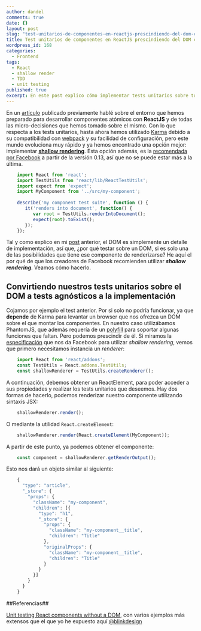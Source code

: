 ```yaml
---
author: dandel
comments: true
date: {}
layout: post
slug: "test-unitarios-de-componentes-en-reactjs-prescindiendo-del-dom-con-shallow-rendering"
title: Test unitarios de componentes en ReactJS prescindiendo del DOM con Shallow Rendering
wordpress_id: 168
categories: 
  - Frontend
tags: 
  - React
  - shallow render
  - TDD
  - unit testing
published: true
excerpt: En este post explico cómo implementar tests unitarios sobre tus componentes de UI utilizando shallow rendering.
---
```



En un [artículo](https://thecraftsmansjourney.wordpress.com/2015/06/18/configurando-un-entorno-en-webpack-para-trabajar-con-react/) publicado previamente hablé sobre el entorno que hemos preparado para desarrollar componentes atómicos con **ReactJS** y de todas las micro-decisiones que hemos tomado sobre el mismo. Con lo que respecta a los tests unitarios, hasta ahora hemos utilizado [Karma](http://karma-runner.github.io/0.12/index.html) debido a su compatibilidad con [webpack](http://webpack.github.io) y su facilidad de configuración, pero este mundo evoluciona muy rápido y ya hemos encontrado una opción mejor: implementar [**shallow rendering**](https://facebook.github.io/react/docs/test-utils.html#shallow-rendering). Esta opción además, es la [recomendada por Facebook](https://discuss.reactjs.org/t/whats-the-prefered-way-to-test-react-js-components/26/2) a partir de la versión 0.13, así que no se puede estar más a la última.

```javascript
    import React from 'react';
    import TestUtils from 'react/lib/ReactTestUtils';
    import expect from 'expect';
    import MyComponent from '../src/my-component';
    
    describe('my component test suite', function () {
       it('renders into document', function() {
          var root = TestUtils.renderIntoDocument();
          expect(root).toExist();
       });
    });
```

Tal y como explico en mi [post](https://thecraftsmansjourney.wordpress.com/2015/07/06/reactjs-agnostico-el-dom-como-un-detalle-de-implementacion/) anterior, el DOM es simplemente un detalle de implementación, así que, ¿por qué testar sobre un DOM, si es solo una de las posibilidades que tiene ese componente de renderizarse? He aquí el por qué de que los creadores de Facebook recomienden utilizar _**shallow rendering**_. Veamos cómo hacerlo.

## Convirtiendo nuestros tests unitarios sobre el DOM a tests agnósticos a la implementación

Cojamos por ejemplo el test anterior. Por si solo no podría funcionar, ya que **depende** de Karma para levantar un browser que nos ofrezca un DOM sobre el que montar los componentes. En nuestro caso utilizábamos PhantomJS, que además requería de un [polyfill](https://www.npmjs.com/package/phantomjs-polyfill) para soportar algunas funciones que faltan. Pero podemos prescindir de él. Si miramos la [especificación](https://facebook.github.io/react/docs/test-utils.html#shallow-rendering) que nos da Facebook para utilizar _shallow rendering_, vemos que primero necesitamos instancia un _renderer_:

```javascript
    import React from 'react/addons';
    const TestUtils = React.addons.TestUtils;
    const shallowRenderer = TestUtils.createRenderer();
```

A continuación, debemos obtener un ReactElement, para poder acceder a sus propiedades y realizar los tests unitarios que deseemos. Hay dos formas de hacerlo, podemos renderizar nuestro componente utilizando sintaxis JSX:

```javascript
    shallowRenderer.render();
```

O mediante la utilidad `React.createElement`:

```javascript 
    shallowRenderer.render(React.createElement(MyComponent));
```

A partir de este punto, ya podemos obtener el componente:

```javascript
    const component = shallowRenderer.getRenderOutput();
```    

Esto nos dará un objeto similar al siguiente:

```javascript
    {
      "type": "article",
      "_store": {
        "props": {
          "className": "my-component",
          "children": [{
            "type": "h1",
            "_store": {
              "props": {
                "className": "my-component__title",
                "children": "Title"
              },
              "originalProps": {
                "className": "my-component__title",
                "children": "Title"
              }
            }
          }]
        }
      }
    }
```


##Referencias##

[Unit testing React components without a DOM](http://simonsmith.io/unit-testing-react-components-without-a-dom/), con varios ejemplos más extensos que el que yo he expuesto aquí [@blinkdesign](http://twitter.com/blinkdesign)
